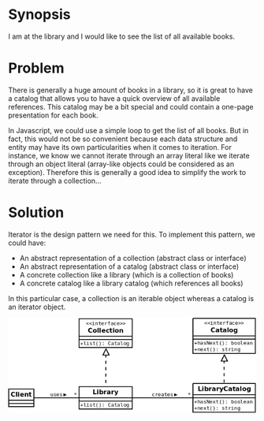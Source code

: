 # Synopsis

I am at the library and I would like to see the list of all available books.

# Problem

There is generally a huge amount of books in a library, so it is great to have a catalog that allows you to have a quick overview of all available references. This catalog may be a bit special and could contain a one-page presentation for each book.

In Javascript, we could use a simple loop to get the list of all books. But in fact, this would not be so convenient because each data structure and entity may have its own particularities when it comes to iteration. For instance, we know we cannot iterate through an array literal like we iterate through an object literal (array-like objects could be considered as an exception). Therefore this is generally a good idea to simplify the work to iterate through a collection...

# Solution

Iterator is the design pattern we need for this. To implement this pattern, we could have:

  * An abstract representation of a collection (abstract class or interface)
  * An abstract representation of a catalog (abstract class or interface)
  * A concrete collection like a library (which is a collection of books)
  * A concrete catalog like a library catalog (which references all books)

In this particular case, a collection is an iterable object whereas a catalog is an iterator object.

![Iterator (classic)](Iterator.png)
